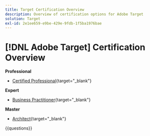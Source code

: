 ```yaml
---
title: Target Certification Overview
description: Overview of certification options for Adobe Target
solution: Target
exl-id: 2e1ee659-e9be-429e-9fdb-1f5ba1976bae
---
```

# [!DNL Adobe Target] Certification Overview

**Professional**

* [Certified Professional](https://certification.adobe.com/certification/target-business-practitioner-professional){target="_blank"} <!--AD0-E408-->

**Expert**

* [Business Practitioner](https://certification.adobe.com/certification/target-business-practitioner-expert){target="_blank"} <!--AD0-E406-->

**Master**

* [Architect](https://certification.adobe.com/certification/target-architect-master){target="_blank"} <!--AD0-E409-->

{{questions}}

